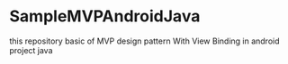 # SampleMVPAndroidJava
this repository basic of MVP design pattern With View Binding in android project java
